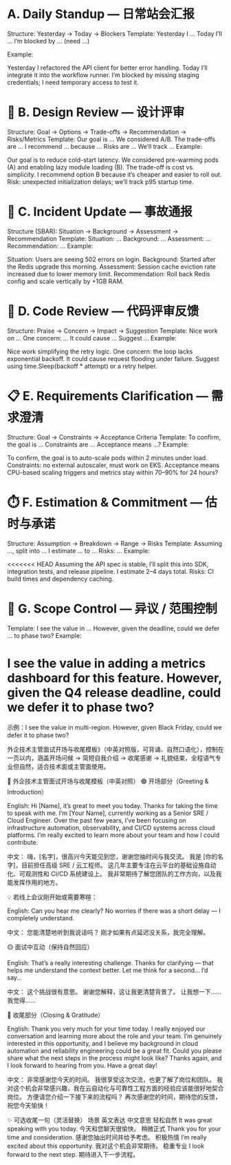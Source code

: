 # A. Daily Standup — 日常站会汇报

Structure: Yesterday → Today → Blockers
Template: Yesterday I … Today I’ll … I’m blocked by … (need …)

Example:

Yesterday I refactored the API client for better error handling.
Today I’ll integrate it into the workflow runner.
I’m blocked by missing staging credentials; I need temporary access to test it.

# 🧭 B. Design Review — 设计评审

Structure: Goal → Options → Trade-offs → Recommendation → Risks/Metrics
Template: Our goal is … We considered A/B. The trade-offs are … I recommend … because … Risks are … We’ll track …
Example:

Our goal is to reduce cold-start latency.
We considered pre-warming pods (A) and enabling lazy module loading (B).
The trade-off is cost vs. simplicity.
I recommend option B because it’s cheaper and easier to roll out.
Risk: unexpected initialization delays; we’ll track p95 startup time.

# 🚨 C. Incident Update — 事故通报

Structure (SBAR): Situation → Background → Assessment → Recommendation
Template: Situation: … Background: … Assessment: … Recommendation: …
Example:

Situation: Users are seeing 502 errors on login.
Background: Started after the Redis upgrade this morning.
Assessment: Session cache eviction rate increased due to lower memory limit.
Recommendation: Roll back Redis config and scale vertically by +1GB RAM.

# 💬 D. Code Review — 代码评审反馈

Structure: Praise → Concern → Impact → Suggestion
Template: Nice work on … One concern: … It could cause … Suggest …
Example:

Nice work simplifying the retry logic.
One concern: the loop lacks exponential backoff.
It could cause request flooding under failure.
Suggest using time.Sleep(backoff * attempt) or a retry helper.

# 📋 E. Requirements Clarification — 需求澄清

Structure: Goal → Constraints → Acceptance Criteria
Template: To confirm, the goal is … Constraints are … Acceptance means …?
Example:

To confirm, the goal is to auto-scale pods within 2 minutes under load.
Constraints: no external autoscaler, must work on EKS.
Acceptance means CPU-based scaling triggers and metrics stay within 70–90% for 24 hours?

# ⏱️ F. Estimation & Commitment — 估时与承诺

Structure: Assumption → Breakdown → Range → Risks
Template: Assuming …, split into … I estimate … to … Risks: …
Example:

<<<<<<< HEAD
Assuming the API spec is stable, I’ll split this into SDK, integration tests, and release pipeline.
I estimate 2–4 days total.
Risks: CI build times and dependency caching.

# 🚧 G. Scope Control — 异议 / 范围控制

Template: I see the value in … However, given the deadline, could we defer … to phase two?
Example:

I see the value in adding a metrics dashboard for this feature.
However, given the Q4 release deadline, could we defer it to phase two?
=======
示例：I see the value in multi-region. However, given Black Friday, could we defer it to phase two?


外企技术主管面试开场与收尾模板》（中英对照版，可背诵、自然口语化），控制在一页以内，涵盖开场问候 → 简短自我介绍 → 收尾感谢 → 礼貌结束，全程语气专业但自然，适合技术面或主管面使用。

💬 外企技术主管面试开场与收尾模板（中英对照）
🟢 开场部分（Greeting & Introduction）

English:
Hi [Name], it’s great to meet you today. Thanks for taking the time to speak with me.
I’m [Your Name], currently working as a Senior SRE / Cloud Engineer.
Over the past few years, I’ve been focusing on infrastructure automation, observability, and CI/CD systems across cloud platforms.
I’m really excited to learn more about your team and how I could contribute.

中文：
嗨，[名字]，很高兴今天能见到您，谢谢您抽时间与我交流。
我是 [你的名字]，目前担任高级 SRE / 云工程师。
这几年主要专注在云平台的基础设施自动化、可观测性和 CI/CD 系统建设上。
我非常期待了解您团队的工作方向，以及我能发挥作用的地方。

💡 若线上会议刚开始或需要寒暄：

English:
Can you hear me clearly?
No worries if there was a short delay — I completely understand.

中文：
您能清楚地听到我说话吗？
刚才如果有点延迟没关系，我完全理解。

🟡 面试中互动（保持自然回应）

English:
That’s a really interesting challenge.
Thanks for clarifying — that helps me understand the context better.
Let me think for a second… I’d say…

中文：
这个挑战很有意思。
谢谢您解释，这让我更清楚背景了。
让我想一下……我觉得……

🔵 收尾部分（Closing & Gratitude）

English:
Thank you very much for your time today.
I really enjoyed our conversation and learning more about the role and your team.
I’m genuinely interested in this opportunity, and I believe my background in cloud automation and reliability engineering could be a great fit.
Could you please share what the next steps in the process might look like?
Thanks again, and I look forward to hearing from you. Have a great day!

中文：
非常感谢您今天的时间。
我很享受这次交流，也更了解了岗位和团队。
我对这个机会非常感兴趣，我在云自动化与可靠性工程方面的经验应该能很好地契合岗位。
方便请您介绍一下接下来的流程吗？
再次感谢您的时间，期待您的反馈，祝您今天愉快！

✨ 可选收尾一句（灵活替换）
场景	英文表达	中文意思
轻松自然	It was great speaking with you today.	今天和您聊天很愉快。
稍微正式	Thank you for your time and consideration.	感谢您抽出时间并给予考虑。
积极热情	I’m really excited about this opportunity.	我对这个机会非常期待。
稳重专业	I look forward to the next step.	期待进入下一步流程。
